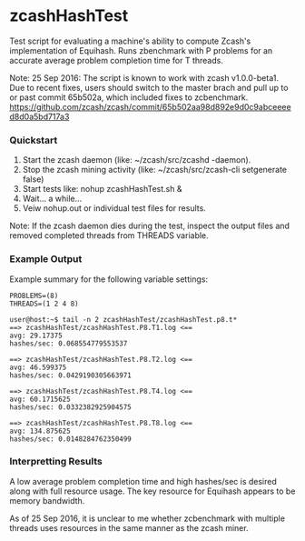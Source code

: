 # zcashHashTest
Test script for evaluating a machine's ability to compute Zcash's implementation of Equihash. Runs zbenchmark with P problems for an accurate average problem completion time for T threads.

Note: 25 Sep 2016: The script is known to work with zcash v1.0.0-beta1. Due to recent fixes, users should switch to the master brach and pull up to or past commit 65b502a, which included fixes to zcbenchmark.
  https://github.com/zcash/zcash/commit/65b502aa98d892e9d0c9abceeeed8d0a5bd717a3

### Quickstart 
1. Start the zcash daemon (like: ~/zcash/src/zcashd -daemon).
2. Stop the zcash mining activity (like: ~/zcash/src/zcash-cli setgenerate false)
3. Start tests like: nohup zcashHashTest.sh &
4. Wait... a while...
5. Veiw nohup.out or individual test files for results.

Note: If the zcash daemon dies during the test, inspect the output files and removed completed threads from THREADS variable.

### Example Output
Example summary for the following variable settings:

    PROBLEMS=(8)
    THREADS=(1 2 4 8)
    
    user@host:~$ tail -n 2 zcashHashTest/zcashHashTest.p8.t*
    ==> zcashHashTest/zcashHashTest.P8.T1.log <==
    avg: 29.17375
    hashes/sec: 0.068554779553537
    
    ==> zcashHashTest/zcashHashTest.P8.T2.log <==
    avg: 46.599375
    hashes/sec: 0.0429190305663971
    
    ==> zcashHashTest/zcashHashTest.P8.T4.log <==
    avg: 60.1715625
    hashes/sec: 0.0332382925904575
    
    ==> zcashHashTest/zcashHashTest.P8.T8.log <==
    avg: 134.875625
    hashes/sec: 0.0148284762350499

### Interpretting Results
A low average problem completion time and high hashes/sec is desired along with full resource usage. The key resource for Equihash appears to be memory bandwidth. 

As of 25 Sep 2016, it is unclear to me whether zcbenchmark with multiple threads uses resources in the same manner as the zcash miner.

